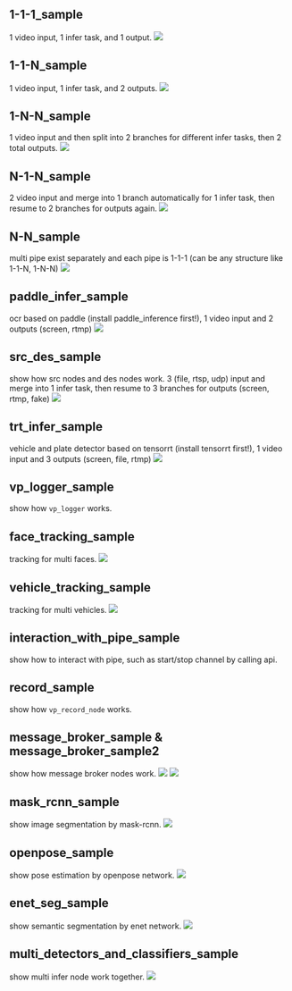 
## 1-1-1_sample ##
1 video input, 1 infer task, and 1 output.
![](../doc/p10.png)

## 1-1-N_sample ##
1 video input, 1 infer task, and 2 outputs.
![](../doc/p11.png)


## 1-N-N_sample ##
1 video input and then split into 2 branches for different infer tasks, then 2 total outputs.
![](../doc/p12.png)


## N-1-N_sample ##
2 video input and merge into 1 branch automatically for 1 infer task, then resume to 2 branches for outputs again.
![](../doc/p13.png)


## N-N_sample ##
multi pipe exist separately and each pipe is 1-1-1 (can be any structure like 1-1-N, 1-N-N)
![](../doc/p14.png)


## paddle_infer_sample ##
ocr based on paddle (install paddle_inference first!), 1 video input and 2 outputs (screen, rtmp)
![](../doc/p15.png)


## src_des_sample ##
show how src nodes and des nodes work.
3 (file, rtsp, udp) input and merge into 1 infer task, then resume to 3 branches for outputs (screen, rtmp, fake)
![](../doc/p16.png)


## trt_infer_sample ##
vehicle and plate detector based on tensorrt (install tensorrt first!), 1 video input and 3 outputs (screen, file, rtmp)
![](../doc/p17.png)


## vp_logger_sample ##
show how `vp_logger` works.

## face_tracking_sample ##
tracking for multi faces.
![](../doc/p18.png)

## vehicle_tracking_sample ##
tracking for multi vehicles.
![](../doc/p22.png)

## interaction_with_pipe_sample ##
show how to interact with pipe, such as start/stop channel by calling api.

## record_sample ##
show how `vp_record_node` works.

## message_broker_sample & message_broker_sample2 ##
show how message broker nodes work.
![](../doc/p20.png)
![](../doc/p21.png)

## mask_rcnn_sample ##
show image segmentation by mask-rcnn.
![](../doc/p30.png)

## openpose_sample ##
show pose estimation by openpose network.
![](../doc/p31.png)

## enet_seg_sample ##
show semantic segmentation by enet network.
![](../doc/p32.png)

## multi_detectors_and_classifiers_sample ##
show multi infer node work together.
![](../doc/p33.png)
